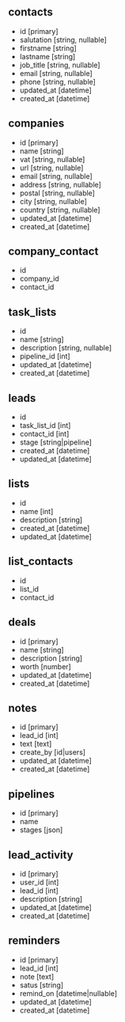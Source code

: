 ## contacts
- id [primary]
- salutation [string, nullable]
- firstname [string]
- lastname [string]
- job_title [string, nullable]
- email [string, nullable]
- phone [string, nullable]
- updated_at [datetime]
- created_at [datetime]

## companies
- id [primary]
- name [string]
- vat [string, nullable]
- url [string, nullable]
- email [string, nullable]
- address [string, nullable]
- postal [string, nullable]
- city [string, nullable]
- country [string, nullable]
- updated_at [datetime]
- created_at [datetime]

## company_contact
- id
- company_id
- contact_id

## task_lists
- id
- name [string]
- description [string, nullable]
- pipeline_id [int]
- updated_at [datetime]
- created_at [datetime]

## leads
- id
- task_list_id [int]
- contact_id [int]
- stage [string|pipeline]
- created_at [datetime]
- updated_at [datetime]

## lists
- id
- name [int]
- description [string]
- created_at [datetime]
- updated_at [datetime]

## list_contacts
- id
- list_id
- contact_id

## deals
- id [primary]
- name [string]
- description [string]
- worth [number]
- updated_at [datetime]
- created_at [datetime]

## notes
- id [primary]
- lead_id [int]
- text [text]
- create_by [id|users]
- updated_at [datetime]
- created_at [datetime]

## pipelines
- id [primary]
- name
- stages [json]

## lead_activity
- id [primary]
- user_id [int]
- lead_id [int]
- description [string]
- updated_at [datetime]
- created_at [datetime]

## reminders
- id [primary]
- lead_id [int]
- note [text]
- satus [string]
- remind_on [datetime|nullable]
- updated_at [datetime]
- created_at [datetime]

